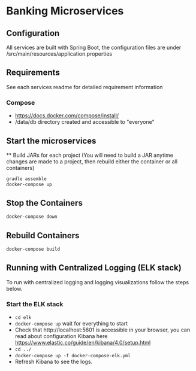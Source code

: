 # Banking Microservices

## Configuration
All services are built with Spring Boot, the configuration files are under /src/main/resources/application.properties

## Requirements
See each services readme for detailed requirement information

### Compose
* https://docs.docker.com/compose/install/
* /data/db directory created and accessible to "everyone"

## Start the microservices
** Build JARs for each project (You will need to build a JAR anytime changes are made to a project, then rebuild either the container or all containers)
```bash
gradle assemble
docker-compose up
```

## Stop the Containers
```bash
docker-compose down
```

## Rebuild Containers
```bash
docker-compose build
```

## Running with Centralized Logging (ELK stack)
To run with centralized logging and logging visualizations follow the steps below.
### Start the ELK stack
* `cd elk`
* `docker-compose up` wait for everything to start
* Check that http://localhost:5601 is accessible in your browser, you can read about configuration Kibana here https://www.elastic.co/guide/en/kibana/4.0/setup.html
* `cd ../`
* `docker-compose up -f docker-compose-elk.yml`
* Refresh Kibana to see the logs.

